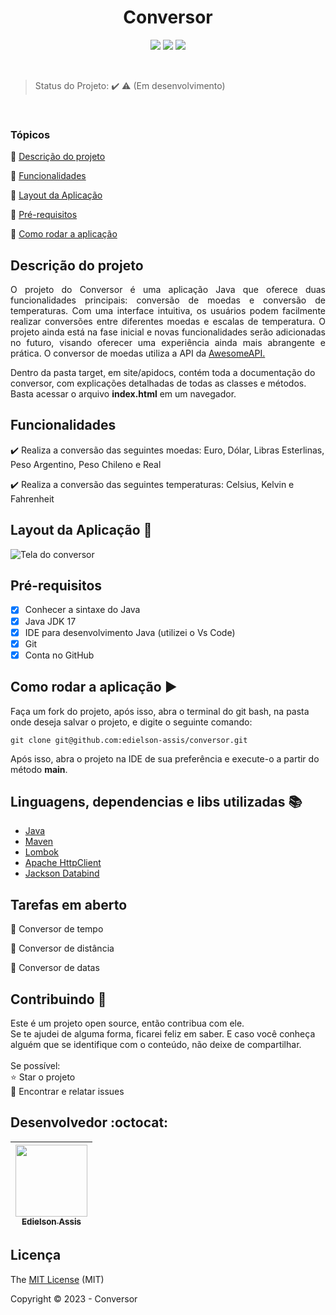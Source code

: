 <h1 align="center">Conversor</h1> 

<p align="center">
<img src="https://img.shields.io/github/stars/edielson-assis?style=social"/>
<img src="https://img.shields.io/badge/languange-java-java"/>
<img src="https://img.shields.io/badge/license-Mit-mit"/>
</p>

<br>

> Status do Projeto: :heavy_check_mark: :warning: (Em desenvolvimento)

<br>

### Tópicos 

:small_blue_diamond: [Descrição do projeto](#descrição-do-projeto)

:small_blue_diamond: [Funcionalidades](#funcionalidades)

:small_blue_diamond: [Layout da Aplicação](#layout-da-aplicação-dash)

:small_blue_diamond: [Pré-requisitos](#pré-requisitos)

:small_blue_diamond: [Como rodar a aplicação](#como-rodar-a-aplicação-arrow_forward)

## Descrição do projeto 

<p align="justify">
O projeto do Conversor é uma aplicação Java que oferece duas funcionalidades principais: conversão de moedas e conversão de temperaturas. Com uma interface intuitiva, os usuários podem facilmente realizar conversões entre diferentes moedas e escalas de temperatura. O projeto ainda está na fase inicial e novas funcionalidades serão adicionadas no futuro, visando oferecer uma experiência ainda mais abrangente e prática. O conversor de moedas utiliza a API da <a href="https://docs.awesomeapi.com.br/api-de-moedas">AwesomeAPI.</a>

 Dentro da pasta target, em site/apidocs, contém toda a documentação do conversor, com explicações detalhadas de todas as classes e métodos. Basta acessar o arquivo <b>index.html</b> em um navegador.
</p>

## Funcionalidades

:heavy_check_mark: Realiza a conversão das seguintes moedas: Euro, Dólar, Libras Esterlinas, Peso Argentino, Peso Chileno e Real 

:heavy_check_mark: Realiza a conversão das seguintes temperaturas: Celsius, Kelvin e Fahrenheit   

## Layout da Aplicação :dash:

![Tela do conversor](https://github.com/edielson-assis/conversor/assets/105529988/7b686442-91c7-40c3-b8ed-2d22b834d6ed)

## Pré-requisitos

- [x] Conhecer a sintaxe do Java<br>
- [x] Java JDK 17<br>
- [x] IDE para desenvolvimento Java (utilizei o Vs Code)<br>
- [x] Git<br>
- [x] Conta no GitHub<br>
 
## Como rodar a aplicação :arrow_forward:

Faça um fork do projeto, após isso, abra o terminal do git bash, na pasta onde deseja salvar o projeto, e digite o seguinte comando: 

```
git clone git@github.com:edielson-assis/conversor.git
```
Após isso, abra o projeto na IDE de sua preferência e execute-o a partir do método **main**.

## Linguagens, dependencias e libs utilizadas :books:

- [Java](https://docs.oracle.com/en/java/javase/17/docs/api/index.html)
- [Maven](https://maven.apache.org/ref/3.9.3/maven-core/index.html)
- [Lombok](https://mvnrepository.com/artifact/org.projectlombok/lombok)
- [Apache HttpClient](https://mvnrepository.com/artifact/org.apache.httpcomponents/httpclient)
- [Jackson Databind](https://mvnrepository.com/artifact/com.fasterxml.jackson.core/jackson-databind)

## Tarefas em aberto

:memo: Conversor de tempo 

:memo: Conversor de distância 

:memo: Conversor de datas 

## Contribuindo 🤝

<p>
Este é um projeto open source, então contribua com ele.<br>
Se te ajudei de alguma forma, ficarei feliz em saber. E caso você conheça alguém que se identifique com o conteúdo, não deixe de compartilhar.<br>
<br>
Se possível:<br>
⭐️  Star o projeto<br>
🐛 Encontrar e relatar issues<br>
</p>

## Desenvolvedor :octocat:

| [<img src="https://github.com/edielson-assis/conversor/assets/105529988/90c01d9d-ccf5-4b60-b740-c0db10e28b2a" width=115><br><sub>Edielson Assis</sub>](https://github.com/edielson-assis) |
| :---: |

## Licença 

The [MIT License](https://github.com/edielson-assis/conversor/blob/main/LICENSE) (MIT)

Copyright :copyright: 2023 - Conversor
